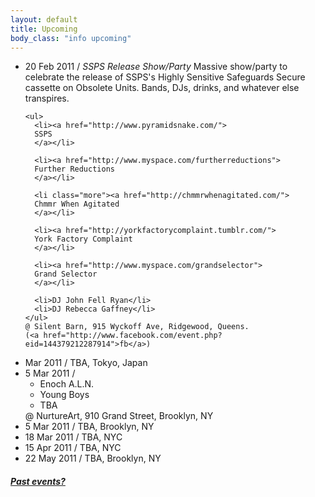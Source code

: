 ```yaml
---
layout: default
title: Upcoming 
body_class: "info upcoming"
---
```

<ul class="classed root">
   <li class="music"> 20 Feb 2011 / <em>
    SSPS Release Show/Party
    </em>
    <quote>
      Massive show/party to celebrate the release of SSPS's Highly Sensitive Safeguards Secure cassette on Obsolete Units. Bands, DJs, drinks, and whatever else transpires.
    </quote>

    <ul>
      <li><a href="http://www.pyramidsnake.com/">
      SSPS
      </a></li>

      <li><a href="http://www.myspace.com/furtherreductions">
      Further Reductions
      </a></li>

      <li class="more"><a href="http://chmmrwhenagitated.com/">
      Chmmr When Agitated
      </a></li>

      <li><a href="http://yorkfactorycomplaint.tumblr.com/">
      York Factory Complaint
      </a></li>

      <li><a href="http://www.myspace.com/grandselector">
      Grand Selector
      </a></li>

      <li>DJ John Fell Ryan</li>
      <li>DJ Rebecca Gaffney</li>
    </ul>
    @ Silent Barn, 915 Wyckoff Ave, Ridgewood, Queens.
    (<a href="http://www.facebook.com/event.php?eid=144379212287914">fb</a>)
  </li>
  <li class="video">Mar 2011 / TBA, Tokyo, Japan</li>
  <li class="music"> 5 Mar 2011 /
    <ul>
      <li class="more">Enoch A.L.N.</li>
      <li>Young Boys</li>
      <li>TBA</li>
    </ul>
  @ NurtureArt, 910 Grand Street, Brooklyn, NY</li>
  <li class="music"> 5 Mar 2011 / TBA, Brooklyn, NY</li>
  <li class="music">18 Mar 2011 / TBA, NYC</li>
  <li class="music">15 Apr 2011 / TBA, NYC</li>
  <li class="music&video">22 May 2011 / TBA, Brooklyn, NY</li>
</ul>
<h5><a href="chronology.html">Past events?</a></h5>
